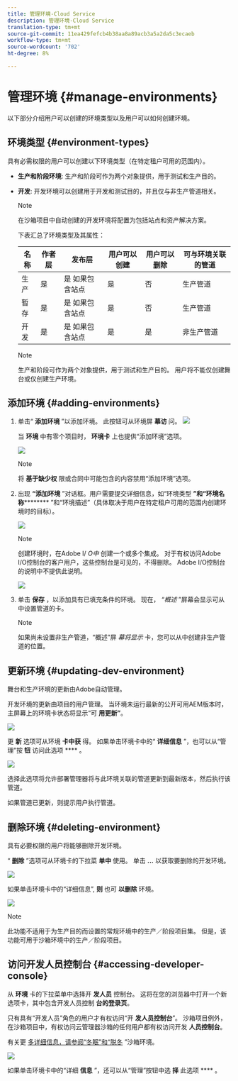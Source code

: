 ```yaml
---
title: 管理环境-Cloud Service
description: 管理环境-Cloud Service
translation-type: tm+mt
source-git-commit: 11ea429fefcb4b38aa8a89acb3a5a2da5c3ecaeb
workflow-type: tm+mt
source-wordcount: '702'
ht-degree: 8%

---
```



# 管理环境 {#manage-environments}

以下部分介绍用户可以创建的环境类型以及用户可以如何创建环境。

## 环境类型 {#environment-types}

具有必需权限的用户可以创建以下环境类型（在特定租户可用的范围内）。

* **生产和阶段环境**:
生产和阶段可作为两个对象提供，用于测试和生产目的。

* **开发**: 开发环境可以创建用于开发和测试目的，并且仅与非生产管道相关。

   >[!NOTE]
   >在沙箱项目中自动创建的开发环境将配置为包括站点和资产解决方案。

   下表汇总了环境类型及其属性：

   | 名称 | 作者层 | 发布层 | 用户可以创建 | 用户可以删除 | 可与环境关联的管道 |
   |--- |--- |--- |--- |---|---|
   | 生产 | 是 | 是 如果包含站点 | 是 | 否 | 生产管道 |
   | 暂存 | 是 | 是 如果包含站点 | 是 | 否 | 生产管道 |
   | 开发 | 是 | 是 如果包含站点 | 是 | 是 | 非生产管道 |

   >[!NOTE]
   >生产和阶段可作为两个对象提供，用于测试和生产目的。  用户将不能仅创建舞台或仅创建生产环境。

## 添加环境 {#adding-environments}


1. 单击“ **添加环境** ”以添加环境。 此按钮可从环境屏 **幕访** 问。
   ![](assets/environments-tab.png)

   当 **环境** 中有零个项目时， **环境卡** 上也提供“添加环境”选项。

   ![](assets/no-environments.png)

   >[!NOTE]
   >将 **基于缺少权** 限或合同中可能包含的内容禁用“添加环境”选项。

1. 出现 **“添加环境** ”对话框。用户需要提交详细信息，如“环境类型 **”和“环境名称********** ”和“环境描述”（具体取决于用户在特定租户可用的范围内创建环境时的目标）。

   ![](assets/add-environment2.png)

   >[!NOTE]
   >创建环境时，在Adobe I/ *O中* 创建一个或多个集成。 对于有权访问Adobe I/O控制台的客户用户，这些控制台是可见的，不得删除。 Adobe I/O控制台的说明中不提供此说明。

   ![](assets/add-environment-image1.png)

1. 单击 **保存** ，以添加具有已填充条件的环境。  现在， *“概述* ”屏幕会显示可从中设置管道的卡。

   >[!NOTE]
   >如果尚未设置非生产管道，“概述”屏 *幕将显示* 卡，您可以从中创建非生产管道的位置。

## 更新环境 {#updating-dev-environment}

舞台和生产环境的更新由Adobe自动管理。

开发环境的更新由项目的用户管理。 当环境未运行最新的公开可用AEM版本时，主屏幕上的环境卡状态将显示“可 **用更新”**。

![](assets/update-environ-1.png)


更 **新** 选项可从环境 **卡中获** 得。
如果单击环境卡中的“ **详细信息** ”，也可以从“管理”按 **钮** 访问此选项 **** 。

![](assets/environments-screen-update.png)

选择此选项将允许部署管理器将与此环境关联的管道更新到最新版本，然后执行该管道。

如果管道已更新，则提示用户执行管道。

## 删除环境 {#deleting-environment}

具有必要权限的用户将能够删除开发环境。

“ **删除** ”选项可从环境卡的下拉菜 **单中** 使用。 单击 **...** 以获取要删除的开发环境。

![](assets/environ-delete.png)

如果单击环境卡中的“详细信息”, **则** 也可 **以删除** 环境。

![](assets/environ-delete-2.png)


>[!NOTE]
此功能不适用于为生产目的而设置的常规环境中的生产／阶段项目集。 但是，该功能可用于沙箱环境中的生产／阶段项目。

## 访问开发人员控制台 {#accessing-developer-console}

从 **环境** 卡的下拉菜单中选择开 **发人员** 控制台。 这将在您的浏览器中打开一个新选项卡，其中包含开发人员控制 **台的登录页**。

只有具有“开发人员”角色的用户才有权访问“开 **发人员控制台**”。 沙箱项目例外，在沙箱项目中，有权访问云管理器沙箱的任何用户都有权访问开发 **人员控制台**。

有关更 [多详细信息，请参阅“冬眠”和“脱冬](https://docs.adobe.com/content/help/en/experience-manager-cloud-service/onboarding/getting-access/cloud-service-programs/sandbox-programs.html#hibernating-introduction) ”沙箱环境。


![](assets/environ-dev-console.png)

如果单击环境卡中的“详细 **信息** ”，还可以从“管理”按钮中选 **择** 此选项 **** 。

